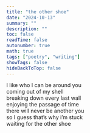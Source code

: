 ```yaml
---
title: "the other shoe"
date: "2024-10-13"
summary: ""
description: ""
toc: false
readTime: false
autonumber: true
math: true
tags: ["poetry", "writing"]
showTags: false
hideBackToTop: false
---
```


I like who I can be around you  
coming out of my shell  
breaking down every last wall  
enjoying the passage of time  
there will never be another you  
so I guess that’s why i’m stuck  
waiting for the other shoe